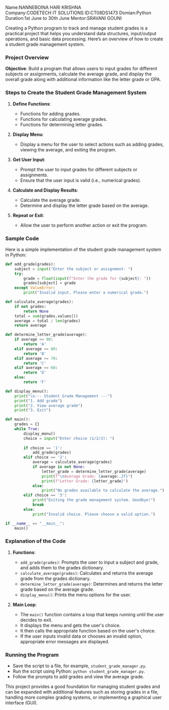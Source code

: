 Name:NANNEBOINA HARI KRISHNA  
Company:CODETECH IT SOLUTIONS
ID:CT08DS1473  Domian:Python
Duration:1st June to 30th June 
Mentor:SRAVANI GOUNI

Creating a Python program to track and manage student grades is a practical project that helps you understand data structures, input/output operations, and basic data processing. Here’s an overview of how to create a student grade management system.

### Project Overview

**Objective**: Build a program that allows users to input grades for different subjects or assignments, calculate the average grade, and display the overall grade along with additional information like the letter grade or GPA.

### Steps to Create the Student Grade Management System

1. **Define Functions**:
    - Functions for adding grades.
    - Functions for calculating average grades.
    - Functions for determining letter grades.

2. **Display Menu**:
    - Display a menu for the user to select actions such as adding grades, viewing the average, and exiting the program.

3. **Get User Input**:
    - Prompt the user to input grades for different subjects or assignments.
    - Ensure that the user input is valid (i.e., numerical grades).

4. **Calculate and Display Results**:
    - Calculate the average grade.
    - Determine and display the letter grade based on the average.

5. **Repeat or Exit**:
    - Allow the user to perform another action or exit the program.

### Sample Code

Here is a simple implementation of the student grade management system in Python:

```python
def add_grade(grades):
    subject = input("Enter the subject or assignment: ")
    try:
        grade = float(input(f"Enter the grade for {subject}: "))
        grades[subject] = grade
    except ValueError:
        print("Invalid input. Please enter a numerical grade.")

def calculate_average(grades):
    if not grades:
        return None
    total = sum(grades.values())
    average = total / len(grades)
    return average

def determine_letter_grade(average):
    if average >= 90:
        return 'A'
    elif average >= 80:
        return 'B'
    elif average >= 70:
        return 'C'
    elif average >= 60:
        return 'D'
    else:
        return 'F'

def display_menu():
    print("\n--- Student Grade Management ---")
    print("1. Add grade")
    print("2. View average grade")
    print("3. Exit")

def main():
    grades = {}
    while True:
        display_menu()
        choice = input("Enter choice (1/2/3): ")
        
        if choice == '1':
            add_grade(grades)
        elif choice == '2':
            average = calculate_average(grades)
            if average is not None:
                letter_grade = determine_letter_grade(average)
                print(f"\nAverage Grade: {average:.2f}")
                print(f"Letter Grade: {letter_grade}")
            else:
                print("No grades available to calculate the average.")
        elif choice == '3':
            print("Exiting the grade management system. Goodbye!")
            break
        else:
            print("Invalid choice. Please choose a valid option.")

if __name__ == "__main__":
    main()
```

### Explanation of the Code

1. **Functions**:
    - `add_grade(grades)`: Prompts the user to input a subject and grade, and adds them to the grades dictionary.
    - `calculate_average(grades)`: Calculates and returns the average grade from the grades dictionary.
    - `determine_letter_grade(average)`: Determines and returns the letter grade based on the average grade.
    - `display_menu()`: Prints the menu options for the user.

2. **Main Loop**:
    - The `main()` function contains a loop that keeps running until the user decides to exit.
    - It displays the menu and gets the user's choice.
    - It then calls the appropriate function based on the user's choice.
    - If the user inputs invalid data or chooses an invalid option, appropriate error messages are displayed.

### Running the Program

- Save the script to a file, for example, `student_grade_manager.py`.
- Run the script using Python: `python student_grade_manager.py`.
- Follow the prompts to add grades and view the average grade.

This project provides a good foundation for managing student grades and can be expanded with additional features such as storing grades in a file, handling more complex grading systems, or implementing a graphical user interface (GUI).

